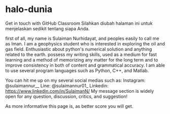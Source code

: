 # halo-dunia
Get in touch with GitHub Classroom
Silahkan diubah halaman ini untuk menjelaskan sedikit tentang siapa Anda.

first of all, my name is Sulaiman Nurhidayat, and peoples easily to call me as Iman. I am a geophysics student who is interested in exploring the oil and gas field. Enthusiastic about python's numerical solution and anything related to the earth. possess my writing skills, used as a medium for fast learning and a method of memorizing any matter for the long term and to improve consistency in both of content and grammatical accuracy. I am able to use several program languages such as Python, C++, and Matlab.

You can hit me up on my several social medias such as: Instagram: @sulaimannur__ Line: @sulaimannur01_ Linkedin: https://www.linkedin.com/in/SulaimanN/ My message section is widely open for any question, discussion, critics, and suggestion!

As more informative this page is, as better score you will get.
